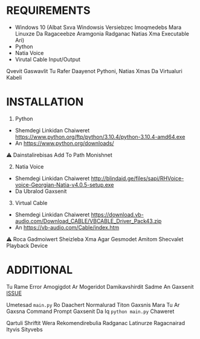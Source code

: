 # REQUIREMENTS
* Windows 10 (Albat Sxva Windowsis Versiebzec Imoqmedebs Mara Linuxze Da Ragaceebze Aramgonia Radganac Natias Xma Executable Ari)
* Python
* Natia Voice
* Virutal Cable Input/Output

Qvevit Gaswavlit Tu Rafer Daayenot Pythoni, Natias Xmas Da Virtualuri Kabeli

# INSTALLATION
1. Python
- Shemdegi Linkidan Chaiweret
https://www.python.org/ftp/python/3.10.4/python-3.10.4-amd64.exe
- An
https://www.python.org/downloads/

⚠️ Dainstalirebisas Add To Path Monishnet

2. Natia Voice
- Shemdegi Linkidan Chaiweret
http://blindaid.ge/files/sapi/RHVoice-voice-Georgian-Natia-v4.0.5-setup.exe
- Da Ubralod Gaxsenit

3. Virtual Cable
- Shemdegi Linkidan Chaiweret
https://download.vb-audio.com/Download_CABLE/VBCABLE_Driver_Pack43.zip
- An 
https://vb-audio.com/Cable/index.htm

⚠️ Roca Gadmoiwert Sheizleba Xma Agar Gesmodet Amitom Shecvalet Playback Device


# ADDITIONAL
Tu Rame Error Amogigdot Ar Mogeridot Damikavshirdit Sadme An Gaxsenit [ISSUE](https://github.com/ZeroTwoModz/text-to-speech-mic/issues)

Umetesad `main.py` Ro Daachert Normalurad Titon Gaxsnis Mara Tu Ar Gaxsna Command Prompt Gaxsenit Da Iq `python main.py` Chaweret

Qartuli Shriftit Wera Rekomendirebulia Radganac Latinurze Ragacnairad Ityvis Sityvebs
